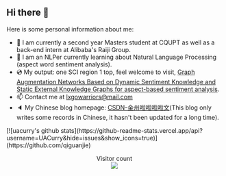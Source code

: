 ## Hi there 👋

Here is some personal information about me:

* 🔭 I am currently a second year Masters student at CQUPT as well as a back-end intern at Alibaba's Raiji Group.
* 🌱 I am an NLPer currently learning about Natural Language Processing (aspect word sentiment analysis).
* 💿 My output: one SCI region 1 top, feel welcome  to visit, [Graph Augmentation Networks Based on Dynamic Sentiment Knowledge and Static External Knowledge Graphs for aspect-based sentiment analysis](https://www.sciencedirect.com/science/article/abs/pii/S0957417424008479).
* 📫 Contact me at lxgowarriors@mail.com
* 🔈 My Chinese blog homepage: [CSDN-金州啦啦啦啦文](https://blog.csdn.net/G_State_Lavin?spm=1000.2115.3001.5343)(This blog only writes some records in Chinese, it hasn't been updated for a long time).

<p>
  [![uacurry's github stats](https://github-readme-stats.vercel.app/api?username=UACurry&hide=issues&show_icons=true)](https://github.com/qiguanjie)
</p>

<p align="center"> 
  Visitor count<br>
  <img src="https://profile-counter.glitch.me/vittorezhang/count.svg" />
</p>



